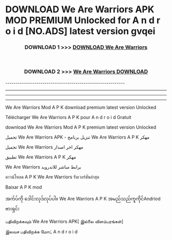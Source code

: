 # DOWNLOAD We Are Warriors  APK MOD PREMIUM Unlocked for A n d r o i d [NO.ADS] latest version gvqei 



<div align="center">

<h3>DOWNLOAD 1 >>> <a href="https://getmod2.web.app/?judul=We Are Warriors ">DOWNLOAD We Are Warriors </a></h3><br>

<h3>DOWNLOAD 2 >>> <a href="https://getmod2.web.app/?judul=We Are Warriors ">We Are Warriors  DOWNLOAD </a></h3>

</div>
----------------------------------------------------------

----------------------------------------------------------

----------------------------------------------------------

----------------------------------------------------------

We Are Warriors  Mod A P K download premium latest version Unlocked

Télécharger We Are Warriors  A P K pour A n d r o i d Gratuit

download We Are Warriors  Mod A P K premium latest version Unlocked

تحميل We Are Warriors  APK - تنزيل برنامج We Are Warriors  A P K مهكر

تحميل We Are Warriors  مهكر اخر اصدار

تطبيق We Are Warriors  A P K مهكر

We Are Warriors  برابط مباشر للاندرويد

ดาวน์โหลด A P K We Are Warriors  รับเวอร์ชันล่าสุด

Baixar A P K mod

အက်ပ်ကို ဒေါင်းလုဒ်လုပ်ပါ။ We Are Warriors  A P K အမည်သည်ကူကိုင်Andriod ဗားရှင်း

பதிவிறக்கவும் We Are Warriors  APK[ இல்லை விளம்பரங்கள்] 
 
இலவச பதிவிறக்க மோட் A n d r o i d



